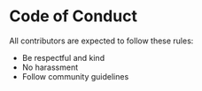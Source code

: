 # Code of Conduct

All contributors are expected to follow these rules:
- Be respectful and kind
- No harassment
- Follow community guidelines
